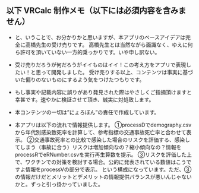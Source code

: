 ## 以下 VRCalc 制作メモ（以下には必須内容を含みません）

- と、いうことで、お分かりかと思いますが、本アプリのベースアイデアは完全に高橋先生の受け売りです。
高橋先生とは当然ながら面識なく、ゆえに何ら許可を頂いていない一方的乗っかりです。いや申し訳ない。
- 受け売りだろうが何だろうがイイものはイイ！この考え方をアプリで表現したい！と思って開発しました。
受け売りする以上、コンテンツは事実に基づいた偏りのないものにするよう気をつけたつもりです。
- もし事実や記載内容に誤りがあり発見された際はやさしくご指摘頂けますと幸甚です。速やかに検証させて頂き、誠実に対処致します。
- 本コンテンツの一切は”にょろぼん”の責任で作成しています。


- 本アプリは以下の流れで情報提供します。
①processDでdemography.csvから年代別感染致死率を計算して、参考指標の交通事故死亡率と合わせて表示。
②交通事故死率との比較で感染した場合のリスクを評価する、感染してしまう（事故に合う）リスクは増加傾向なの？縮小傾向なの？情報をprocessRでeRNumber.csvを実行再生算数を提示。
③リスクを評価した上で、ワクチンでの対策を検討する場合。公的に発表されている数値はこうですよ情報をprocessVの部分で表示。
という構成になっています。ただ、③の情報だけだとメリットとデメリットの情報提供バランスが悪いんじゃないかと。ずっと引っ掛かっていました。
